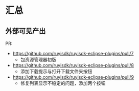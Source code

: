 # 汇总

## 外部可见产出

PR:

- <https://github.com/ruyisdk/ruyisdk-eclipse-plugins/pull/7>
  - 包资源管理器初版
- <https://github.com/ruyisdk/ruyisdk-eclipse-plugins/pull/8>
  - 添加下载提示与打开下载文件夹按钮
- https://github.com/ruyisdk/ruyisdk-eclipse-plugins/pull/9
  - 修复列表显示不稳定的问题，添加两个按钮